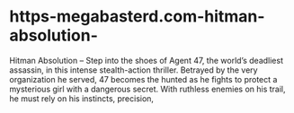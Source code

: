 # https-megabasterd.com-hitman-absolution-
Hitman Absolution – Step into the shoes of Agent 47, the world’s deadliest assassin, in this intense stealth-action thriller. Betrayed by the very organization he served, 47 becomes the hunted as he fights to protect a mysterious girl with a dangerous secret. With ruthless enemies on his trail, he must rely on his instincts, precision, 
